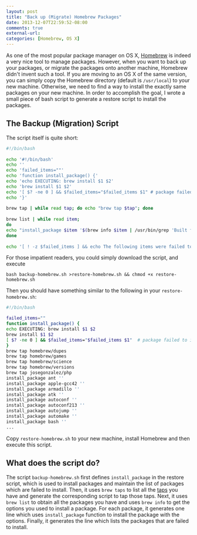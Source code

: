 ```yaml
---
layout: post
title: "Back up (Migrate) Homebrew Packages"
date: 2013-12-07T22:59:52-08:00
comments: true
external-url: 
categories: [Homebrew, OS X]
---
```


As one of the most popular package manager on OS X, [Homebrew][] is indeed a very nice tool to manage packages. However,
when you want to back up your packages, or migrate the packages onto another machine, Homebrew didn't invent such a
tool. If you are moving to an OS X of the same version, you can simply copy the Homebrew directory (default is
`/usr/local`) to your new machine. Otherwise, we need to find a way to install the exactly same packages on your new
machine. In order to accomplish the goal, I wrote a small piece of bash script to generate a restore script to install
the packages.

<!-- more -->

## The Backup (Migration) Script

The script itself is quite short:

```sh backup-homebrew.sh https://gist.github.com/xuhdev/7854010
#!/bin/bash
 
echo '#!/bin/bash'
echo ''
echo 'failed_items=""'
echo 'function install_package() {'
echo 'echo EXECUTING: brew install $1 $2'
echo 'brew install $1 $2'
echo '[ $? -ne 0 ] && $failed_items="$failed_items $1" # package failed to install.'
echo '}'
 
brew tap | while read tap; do echo "brew tap $tap"; done
 
brew list | while read item;
do
echo "install_package $item '$(brew info $item | /usr/bin/grep 'Built from source with:' | /usr/bin/sed 's/^[ \t]*Built from source with:/ /g; s/\,/ /g')'"
done
 
echo '[ ! -z $failed_items ] && echo The following items were failed to install: && echo $failed_items'
```

For those impatient readers, you could simply download the script, and execute

    bash backup-homebrew.sh >restore-homebrew.sh && chmod +x restore-homebrew.sh

Then you should have something similar to the following in your `restore-homebrew.sh`:

```sh restore-homebrew.sh
#!/bin/bash

failed_items=""
function install_package() {
echo EXECUTING: brew install $1 $2
brew install $1 $2
[ $? -ne 0 ] && $failed_items="$failed_items $1"  # package failed to install.
}
brew tap homebrew/dupes
brew tap homebrew/games
brew tap homebrew/science
brew tap homebrew/versions
brew tap josegonzalez/php
install_package ant ''
install_package apple-gcc42 ''
install_package armadillo ''
install_package atk ''
install_package autoconf ''
install_package autoconf213 ''
install_package autojump ''
install_package automake ''
install_package bash ''
...
```

Copy `restore-homebrew.sh` to your new machine, install Homebrew and then execute this script.

## What does the script do?

The script `backup-homebrew.sh` first defines `install_package` in the restore script, which is used to install packages
and maintain the list of packages which are failed to install. Then, it uses `brew taps` to list all the [taps][] you
have and generate the corresponding script to tap those taps. Next, it uses `brew list` to obtain all the packages you
have and uses `brew info` to get the options you used to install a package. For each package, it generates one line
which uses `install_package` function to install the package with the options. Finally, it generates the line which
lists the packages that are failed to install.


[Homebrew]: http://brew.sh
[taps]: https://github.com/mxcl/homebrew/wiki/brew-tap
